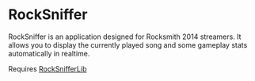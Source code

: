 # RockSniffer
RockSniffer is an application designed for Rocksmith 2014 streamers.
It allows you to display the currently played song and some gameplay stats automatically in realtime.

Requires [RockSnifferLib](https://github.com/kokolihapihvi/RockSnifferLib)
